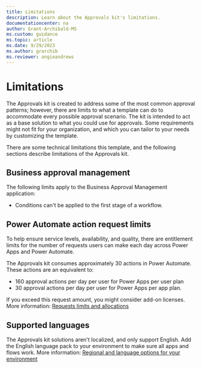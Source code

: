 ```yaml
---
title: Limitations 
description: Learn about the Approvals kit's limitations.
documentationcenter: na
author: Grant-Archibald-MS
ms.custom: guidance
ms.topic: article
ms.date: 9/29/2023
ms.author: grarchib
ms.reviewer: angieandrews
---
```


# Limitations

The Approvals kit is created to address some of the most common approval patterns; however, there are limits to what a template can do to accommodate every possible approval scenario. The kit is intended to act as a base solution to what you could use for approvals. Some requirements might not fit for your organization, and which you can tailor to your needs by customizing the template.

There are some technical limitations this template, and the following sections describe limitations of the Approvals kit.

## Business approval management

The following limits apply to the Business Approval Management application:

- Conditions can't be applied to the first stage of a workflow.

## Power Automate action request limits

To help ensure service levels, availability, and quality, there are entitlement limits for the number of requests users can make each day across Power Apps and Power Automate.

The Approvals kit consumes approximately 30 actions in Power Automate. These actions are an equivalent to:

- 160 approval actions per day per user for Power Apps per user plan
- 30 approval actions per day per user for Power Apps per app plan.

If you exceed this request amount, you might consider add-on licenses. More information: [Requests limits and allocations](/power-platform/admin/api-request-limits-allocations)

## Supported languages

The Approvals kit solutions aren't localized, and only support English. Add the English language pack to your environment to make sure all apps and flows work. More information: [Regional and language options for your environment](/power-platform/admin/enable-languages)